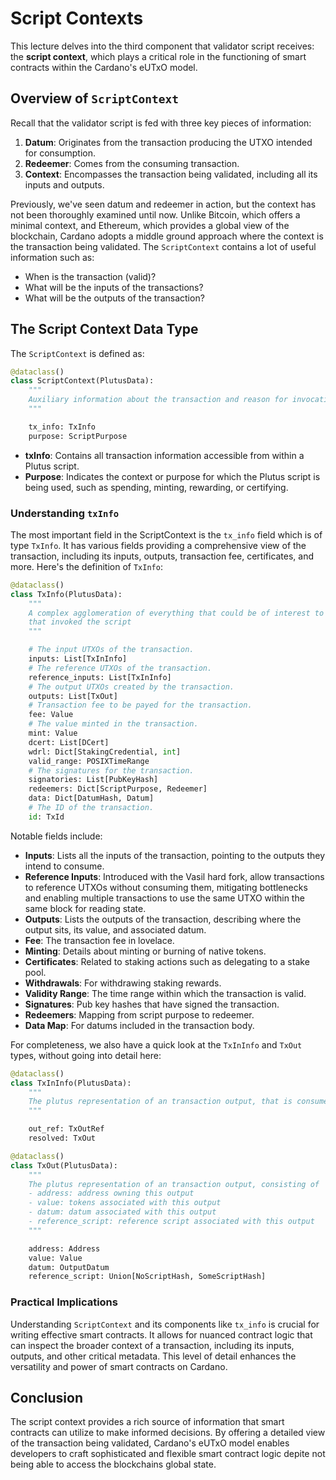 <!-- [NOTES TO PRESENTER]
This lecture is mostly about having a look at the `ScriptContext` and `TxInfo` types. Probably best to open the [OpShin docs](https://opshin.opshin.dev/opshin/ledger/api_v2.html#opshin.ledger.api_v2.ScriptContext) and click around there while going through the content.
-->

# Script Contexts

This lecture delves into the third component that validator script receives: the **script context**, which plays a critical role in the functioning of smart contracts within the Cardano's eUTxO model.

## Overview of `ScriptContext`

Recall that the validator script is fed with three key pieces of information:
1. **Datum**: Originates from the transaction producing the UTXO intended for consumption.
2. **Redeemer**: Comes from the consuming transaction.
3. **Context**: Encompasses the transaction being validated, including all its inputs and outputs.

Previously, we've seen datum and redeemer in action, but the context has not been thoroughly examined until now. Unlike Bitcoin, which offers a minimal context, and Ethereum, which provides a global view of the blockchain, Cardano adopts a middle ground approach where the context is the transaction being validated. The `ScriptContext` contains a lot of useful information such as:
- When is the transaction (valid)?
- What will be the inputs of the transactions?
- What will be the outputs of the transaction?

## The Script Context Data Type

The `ScriptContext` is defined as:
```python
@dataclass()
class ScriptContext(PlutusData):
    """
    Auxiliary information about the transaction and reason for invocation of the called script.
    """

    tx_info: TxInfo
    purpose: ScriptPurpose
```
- **txInfo**: Contains all transaction information accessible from within a Plutus script.
- **Purpose**: Indicates the context or purpose for which the Plutus script is being used, such as spending, minting, rewarding, or certifying.

### Understanding `txInfo`

The most important field in the ScriptContext is the `tx_info` field which is of type `TxInfo`. It has various fields providing a comprehensive view of the transaction, including its inputs, outputs, transaction fee, certificates, and more. Here's the definition of `TxInfo`:
```python
@dataclass()
class TxInfo(PlutusData):
    """
    A complex agglomeration of everything that could be of interest to the executed script, regarding the transaction
    that invoked the script
    """

    # The input UTXOs of the transaction.
    inputs: List[TxInInfo]
    # The reference UTXOs of the transaction.
    reference_inputs: List[TxInInfo]
    # The output UTXOs created by the transaction.
    outputs: List[TxOut]
    # Transaction fee to be payed for the transaction.
    fee: Value
    # The value minted in the transaction.
    mint: Value
    dcert: List[DCert]
    wdrl: Dict[StakingCredential, int]
    valid_range: POSIXTimeRange
    # The signatures for the transaction.
    signatories: List[PubKeyHash]
    redeemers: Dict[ScriptPurpose, Redeemer]
    data: Dict[DatumHash, Datum]
    # The ID of the transaction.
    id: TxId
```
Notable fields include:
- **Inputs**: Lists all the inputs of the transaction, pointing to the outputs they intend to consume.
- **Reference Inputs**: Introduced with the Vasil hard fork, allow transactions to reference UTXOs without consuming them, mitigating bottlenecks and enabling multiple transactions to use the same UTXO within the same block for reading state.
- **Outputs**: Lists the outputs of the transaction, describing where the output sits, its value, and associated datum.
- **Fee**: The transaction fee in lovelace.
- **Minting**: Details about minting or burning of native tokens.
- **Certificates**: Related to staking actions such as delegating to a stake pool.
- **Withdrawals**: For withdrawing staking rewards.
- **Validity Range**: The time range within which the transaction is valid.
- **Signatures**: Pub key hashes that have signed the transaction.
- **Redeemers**: Mapping from script purpose to redeemer.
- **Data Map**: For datums included in the transaction body.

For completeness, we also have a quick look at the `TxInInfo` and `TxOut` types, without going into detail here:
```python
@dataclass()
class TxInInfo(PlutusData):
    """
    The plutus representation of an transaction output, that is consumed by the transaction.
    """

    out_ref: TxOutRef
    resolved: TxOut
```
```python
@dataclass()
class TxOut(PlutusData):
    """
    The plutus representation of an transaction output, consisting of
    - address: address owning this output
    - value: tokens associated with this output
    - datum: datum associated with this output
    - reference_script: reference script associated with this output
    """

    address: Address
    value: Value
    datum: OutputDatum
    reference_script: Union[NoScriptHash, SomeScriptHash]
```

### Practical Implications

Understanding `ScriptContext` and its components like `tx_info` is crucial for writing effective smart contracts. It allows for nuanced contract logic that can inspect the broader context of a transaction, including its inputs, outputs, and other critical metadata. This level of detail enhances the versatility and power of smart contracts on Cardano.

## Conclusion

The script context provides a rich source of information that smart contracts can utilize to make informed decisions. By offering a detailed view of the transaction being validated, Cardano's eUTxO model enables developers to craft sophisticated and flexible smart contract logic depite not being able to access the blockchains global state.
